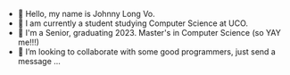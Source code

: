 - 👋 Hello, my name is Johnny Long Vo.
- 👀 I am currently a student studying Computer Science at UCO.
- 🌱 I'm a Senior, graduating 2023. Master's in Computer Science (so YAY me!!!)
- 💞️ I’m looking to collaborate with some good programmers, just send a message ...


<!---
johnnylongvo/johnnylongvo is a ✨ special ✨ repository because its `README.md` (this file) appears on your GitHub profile.
You can click the Preview link to take a look at your changes.
--->
